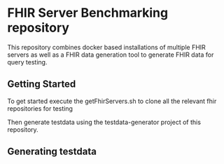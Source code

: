 # FHIR Server Benchmarking repository

This repository combines docker based installations of multiple FHIR servers as well as a FHIR data generation tool
to generate FHIR data for query testing.


## Getting Started

To get started execute the getFhirServers.sh to clone all the relevant fhir repositories for testing

Then generate testdata using the testdata-generator project of this repository.


## Generating testdata
